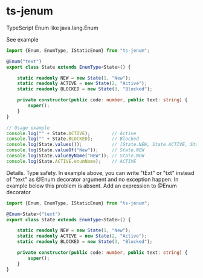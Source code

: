 # ts-jenum
TypeScript Enum like java.lang.Enum

See example
```typescript
import {Enum, EnumType, IStaticEnum} from "ts-jenum";

@Enum("text")
export class State extends EnumType<State>() {

    static readonly NEW = new State(1, "New");
    static readonly ACTIVE = new State(2, "Active");
    static readonly BLOCKED = new State(3, "Blocked");

    private constructor(public code: number, public text: string) {
        super();
    }
}

// Usage example
console.log("" + State.ACTIVE);        // Active
console.log("" + State.BLOCKED);       // Blocked
console.log(State.values());           // [State.NEW, State.ACTIVE, State.BLOCKED]
console.log(State.valueOf("New"));     // State.NEW
console.log(State.valueByName("NEW")); // State.NEW
console.log(State.ACTIVE.enumName);    // ACTIVE
```

Details. Type safety. 
In example above, you can write "tExt" or "txt" instead of "text" as @Enum decorator argument and no exception happen. In example below this problem is absent. Add an expression <State> to @Enum decorator

```typescript
import {Enum, EnumType, IStaticEnum} from "ts-jenum";

@Enum<State>("text")
export class State extends EnumType<State>() {

    static readonly NEW = new State(1, "New");
    static readonly ACTIVE = new State(2, "Active");
    static readonly BLOCKED = new State(3, "Blocked");

    private constructor(public code: number, public text: string) {
        super();
    }
}
```